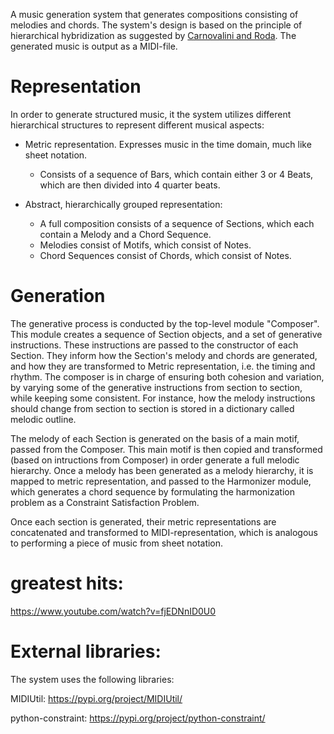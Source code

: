 A music generation system that generates compositions consisting of melodies and chords. The system's design is based on the principle of hierarchical hybridization 
 as suggested by [Carnovalini and Roda](https://www.researchgate.net/publication/340411945_Computational_Creativity_and_Music_Generation_Systems_An_Introduction_to_the_State_of_the_Art). The generated music is output as a MIDI-file. 

# Representation
In order to generate structured music, it the system utilizes different hierarchical structures to represent different musical aspects: 

* Metric representation. Expresses music in the time domain, much like sheet notation. 
    - Consists of a sequence of Bars, which contain either 3 or 4 Beats, which are then divided into 4 quarter beats.
    
* Abstract, hierarchically grouped representation:
    - A full composition consists of a sequence of Sections, which each contain a Melody and a Chord Sequence.
    - Melodies consist of Motifs, which consist of Notes. 
    - Chord Sequences consist of Chords, which consist of Notes.

# Generation
The generative process is conducted by the top-level module "Composer". This module creates a sequence of Section objects, and a set of generative instructions. These instructions are passed to the constructor of each Section. They inform how the Section's melody and chords are generated, and how they are transformed to Metric representation, i.e. the timing and rhythm. The composer is in charge of ensuring both cohesion and variation, by varying some of the generative instructions from section to section, while keeping some consistent. For instance, how the melody instructions should change from section to section is stored in a dictionary called melodic outline. 

The melody of each Section is generated on the basis of a main motif, passed from the Composer. This main motif is then copied and transformed (based on intructions from Composer) in order generate a full melodic hierarchy. Once a melody has been generated as a melody hierarchy, it is mapped to metric representation, and passed to the Harmonizer module, which generates a chord sequence by formulating the harmonization problem as a Constraint Satisfaction Problem. 

Once each section is generated, their metric representations are concatenated and transformed to MIDI-representation, which is analogous to performing a piece of music from sheet notation.

# greatest hits:

https://www.youtube.com/watch?v=fjEDNnID0U0

# External libraries:

The system uses the following libraries:

MIDIUtil: https://pypi.org/project/MIDIUtil/

python-constraint: https://pypi.org/project/python-constraint/
